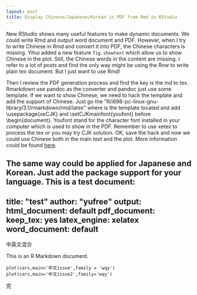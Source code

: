 ```yaml
---
layout: post
title: Display Chinese/Japanese/Korean in PDF from Rmd in RStudio
---
```


New RStudio shows many useful features to make dynamic documents. We could write Rmd and output word document and PDF. However, when I try to write Chinese in Rmd and convert it into PDF, the Chinese characters is missing. Yihui added a new feature `fig.showtext` which allow us to show Chinese in the plot. Still, the Chinese words in the content are missing. I refer to a lot of posts and find the only way might be using the Rnw to write plain tex document. But I just want to use Rmd! 

Then I review the PDF generation process and find the key is the md to tex. Rmarkdown use pandoc as the converter and pandoc just use some template. If we want to show Chinese, we need to hack the template and add the support of Chinese. Just go the "R/i686-pc-linux-gnu-library/3.1/rmarkdown/rmd/latex" where is the template located and add \usepackage{xeCJK}  and \setCJKmainfont{youfont}  before \begin{document}. Youfont stand for the character font installed in your computer which is used to show in the PDF. Remember to use xetex to process the tex or you may try CJK solution. OK, save the hack and now we could use Chinese both in the main text and the plot. More information could be found [here](https://github.com/yihui/knitr/issues/799). 

The same way could be applied for Japanese and Korean. Just add the package support for your language. This is a test document:
  ---
  title: "test"
  author: "yufree"
  output:
    html_document: default
    pdf_document:
      keep_tex: yes
      latex_engine: xelatex
    word_document: default
  ---

  中英文混合

  This is an R Markdown document. 

  ```{r fig.showtext=TRUE}
  plot(cars,main='中文issue',family = 'wqy')
  plot(cars,main='中文issue2',family='wqy')
  ```

  完